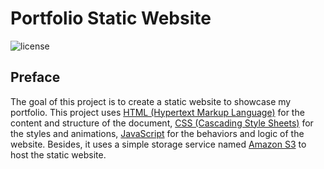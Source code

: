 # Portfolio Static Website

![license](https://img.shields.io/github/license/rctrodrigo/html-css-javascript-aws-s3?style=for-the-badge)

## Preface 

The goal of this project is to create a static website to showcase my portfolio. This project uses 
[HTML (Hypertext Markup Language)](https://developer.mozilla.org/en-US/docs/Web/HTML) for the content and 
structure of the document, [CSS (Cascading Style Sheets)](https://developer.mozilla.org/en-US/docs/Web/CSS) for the 
styles and animations, [JavaScript](https://developer.mozilla.org/en-US/docs/Web/JavaScript) for the behaviors and 
logic of the website. Besides, it uses a simple storage service named [Amazon S3](https://aws.amazon.com/s3/) to host 
the static website.
